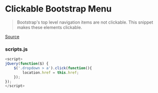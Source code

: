 # Clickable Bootstrap Menu
> Bootstrap's top level navigation items are not clickable.
> This snippet makes these elements clickable.

[Source](https://stackoverflow.com/questions/53846543/how-to-make-a-bootstrap-dropdown-parent-link-clickable)


### scripts.js
```javascript
<script>
jQuery(function($) {
    $('.dropdown > a').click(function(){
        location.href = this.href;
    });
});
</script>
```
